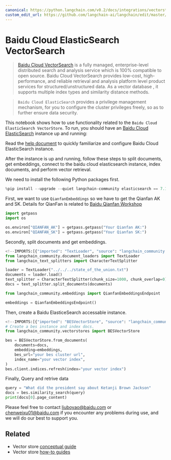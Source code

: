 ```yaml
---
canonical: https://python.langchain.com/v0.2/docs/integrations/vectorstores/baiducloud_vector_search/
custom_edit_url: https://github.com/langchain-ai/langchain/edit/master/docs/docs/integrations/vectorstores/baiducloud_vector_search.ipynb
---
```


# Baidu Cloud ElasticSearch VectorSearch

>[Baidu Cloud VectorSearch](https://cloud.baidu.com/doc/BES/index.html?from=productToDoc) is a fully managed, enterprise-level distributed search and analysis service which is 100% compatible to open source. Baidu Cloud VectorSearch provides low-cost, high-performance, and reliable retrieval and analysis platform level product services for structured/unstructured data. As a vector database , it supports multiple index types and similarity distance methods. 

>`Baidu Cloud ElasticSearch` provides a privilege management mechanism, for you to  configure the cluster privileges freely, so as to further ensure data security.

This notebook shows how to use functionality related to the `Baidu Cloud ElasticSearch VectorStore`.
To run, you should have an [Baidu Cloud ElasticSearch](https://cloud.baidu.com/product/bes.html) instance up and running:

Read the [help document](https://cloud.baidu.com/doc/BES/s/8llyn0hh4 ) to quickly familiarize and configure Baidu Cloud ElasticSearch instance.

After the instance is up and running, follow these steps to split documents, get embeddings, connect to the baidu cloud elasticsearch instance, index documents, and perform vector retrieval.

We need to install the following Python packages first.


```python
%pip install --upgrade --quiet langchain-community elasticsearch == 7.11.0
```

First, we want to use `QianfanEmbeddings` so we have to get the Qianfan AK and SK. Details for QianFan is related to [Baidu Qianfan Workshop](https://cloud.baidu.com/product/wenxinworkshop)


```python
import getpass
import os

os.environ["QIANFAN_AK"] = getpass.getpass("Your Qianfan AK:")
os.environ["QIANFAN_SK"] = getpass.getpass("Your Qianfan SK:")
```

Secondly, split documents and get embeddings.


```python
<!--IMPORTS:[{"imported": "TextLoader", "source": "langchain_community.document_loaders", "docs": "https://api.python.langchain.com/en/latest/document_loaders/langchain_community.document_loaders.text.TextLoader.html", "title": "Baidu Cloud ElasticSearch VectorSearch"}, {"imported": "CharacterTextSplitter", "source": "langchain_text_splitters", "docs": "https://api.python.langchain.com/en/latest/character/langchain_text_splitters.character.CharacterTextSplitter.html", "title": "Baidu Cloud ElasticSearch VectorSearch"}, {"imported": "QianfanEmbeddingsEndpoint", "source": "langchain_community.embeddings", "docs": "https://api.python.langchain.com/en/latest/embeddings/langchain_community.embeddings.baidu_qianfan_endpoint.QianfanEmbeddingsEndpoint.html", "title": "Baidu Cloud ElasticSearch VectorSearch"}]-->
from langchain_community.document_loaders import TextLoader
from langchain_text_splitters import CharacterTextSplitter

loader = TextLoader("../../../state_of_the_union.txt")
documents = loader.load()
text_splitter = CharacterTextSplitter(chunk_size=1000, chunk_overlap=0)
docs = text_splitter.split_documents(documents)

from langchain_community.embeddings import QianfanEmbeddingsEndpoint

embeddings = QianfanEmbeddingsEndpoint()
```

Then, create a Baidu ElasticeSearch accessable instance.


```python
<!--IMPORTS:[{"imported": "BESVectorStore", "source": "langchain_community.vectorstores", "docs": "https://api.python.langchain.com/en/latest/vectorstores/langchain_community.vectorstores.baiducloud_vector_search.BESVectorStore.html", "title": "Baidu Cloud ElasticSearch VectorSearch"}]-->
# Create a bes instance and index docs.
from langchain_community.vectorstores import BESVectorStore

bes = BESVectorStore.from_documents(
    documents=docs,
    embedding=embeddings,
    bes_url="your bes cluster url",
    index_name="your vector index",
)
bes.client.indices.refresh(index="your vector index")
```

Finally, Query and retrive data


```python
query = "What did the president say about Ketanji Brown Jackson"
docs = bes.similarity_search(query)
print(docs[0].page_content)
```

Please feel free to contact <liuboyao@baidu.com> or <chenweixu01@baidu.com> if you encounter any problems during use, and we will do our best to support you.


## Related

- Vector store [conceptual guide](/docs/concepts/#vector-stores)
- Vector store [how-to guides](/docs/how_to/#vector-stores)